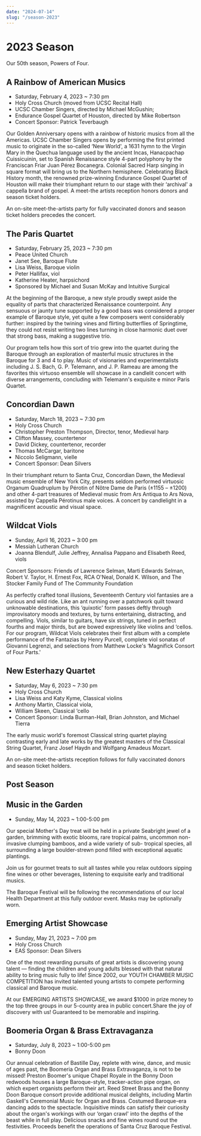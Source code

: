 ```yaml
---
date: "2024-07-14"
slug: "/season-2023"
---
```


# 2023 Season

Our 50th season, Powers of Four.

## A Rainbow of American Musics

* Saturday, February 4, 2023 ~ 7:30 pm
* Holy Cross Church (moved from UCSC Recital Hall)
* UCSC Chamber Singers, directed by Michael McGushin;
* Endurance Gospel Quartet of Houston, directed by Mike Robertson
* Concert Sponsor: Patrick Teverbaugh

Our Golden Anniversary opens with a rainbow of historic musics from all the Americas. UCSC Chamber Singers opens by performing the first printed music to originate in the so-called ‘New World', a 1631 hymn to the Virgin Mary in the Quechua language used by the ancient Incas, Hanacpachap Cuissicuinin, set to Spanish Renaissance style 4-part polyphony by the Franciscan Friar Juan Pérez Bocanegra. Colonial Sacred Harp singing in square format will bring us to the Northern hemisphere. Celebrating Black History month, the renowned prize-winning Endurance Gospel Quartet of Houston will make their triumphant return to our stage with their ‘archival' a cappella brand of gospel. A meet-the artists reception honors donors and season ticket holders.

An on-site meet-the-artists party for fully vaccinated donors and season ticket holders precedes the concert.

## The Paris Quartet

* Saturday, February 25, 2023 ~ 7:30 pm
* Peace United Church
* Janet See, Baroque Flute
* Lisa Weiss, Baroque violin
* Peter Hallifax, viol
* Katherine Heater, harpsichord
* Sponsored by Michael and Susan McKay and Intuitive Surgical

At the beginning of the Baroque, a new style proudly swept aside the equality of parts that characterized Renaissance counterpoint. Any sensuous or jaunty tune supported by a good bass was considered a proper example of Baroque style, yet quite a few composers went considerably further: inspired by the twining vines and flirting butterflies of Springtime, they could not resist writing two lines turning in close harmonic duet over that strong bass, making a suggestive trio.

Our program tells how this sort of trio grew into the quartet during the Baroque through an exploration of masterful music structures in the Baroque for 3 and 4 to play. Music of visionaries and experimentalists including J. S. Bach, G. P. Telemann, and J. P. Rameau are among the favorites this virtuoso ensemble will showcase in a candlelit concert with diverse arrangements, concluding with Telemann's exquisite e minor Paris Quartet.

## Concordian Dawn

* Saturday, March 18, 2023 ~ 7:30 pm
* Holy Cross Church
* Christopher Preston Thompson, Director, tenor, Medieval harp
* Clifton Massey, countertenor
* David Dickey, countertenor, recorder
* Thomas McCargar, baritone
* Niccolo Seligmann, vielle
* Concert Sponsor: Dean Silvers

In their triumphant return to Santa Cruz, Concordian Dawn, the Medieval music ensemble of New York City, presents seldom performed virtuosic Organum Quadruplum by Pérotin of Nôtre Dame de Paris (±1155 – ±1200) and other 4-part treasures of Medieval music from Ars Antiqua to Ars Nova, assisted by Cappella Pérotinus male voices. A concert by candlelight in a magnificent acoustic and visual space.

## Wildcat Viols

* Sunday, April 16, 2023 ~ 3:00 pm
* Messiah Lutheran Church
* Joanna Blendulf, Julie Jeffrey, Annalisa Pappano and Elisabeth Reed, viols

Concert Sponsors: Friends of Lawrence Selman, Marti Edwards Selman, Robert V. Taylor, H. Ernest Fox, RCA O'Neal, Donald K. Wilson, and The Stocker Family Fund of The Community Foundation

As perfectly crafted tonal illusions, Seventeenth Century viol fantasies are a curious and wild ride. Like an ant running over a patchwork quilt toward unknowable destinations, this ‘quixotic' form passes deftly through improvisatory moods and textures, by turns entertaining, distracting, and compelling. Viols, similar to guitars, have six strings, tuned in perfect fourths and major thirds, but are bowed expressively like violins and ‘cellos. For our program, Wildcat Viols celebrates their first album with
a complete performance of the Fantazias by Henry Purcell, complete viol sonatas of Giovanni Legrenzi, and selections from Matthew Locke's ‘Magnifick Consort of Four Parts.'

## New Esterhazy Quartet

* Saturday, May 6, 2023 ~ 7:30 pm
* Holy Cross Church
* Lisa Weiss and Katy Kyme, Classical violins
* Anthony Martin, Classical viola,
* William Skeen, Classical ‘cello
* Concert Sponsor: Linda Burman-Hall, Brian Johnston, and Michael Tierra

The early music world's foremost Classical string quartet playing contrasting early and late works by the greatest masters of the Classical String Quartet, Franz Josef Haydn and Wolfgang Amadeus Mozart.

An on-site meet-the-artists reception follows for fully vaccinated donors and season ticket holders.

## Post Season

## Music in the Garden

* Sunday, May 14, 2023 ~ 1:00-5:00 pm

Our special Mother's Day treat will be held in a private Seabright jewel of a garden, brimming with exotic blooms, rare tropical palms, uncommon non-invasive clumping bamboos, and a wide variety of sub- tropical species, all surrounding a large boulder-strewn pond filled with exceptional aquatic plantings.

Join us for gourmet treats to suit all tastes while you relax outdoors sipping fine wines or other beverages, listening to exquisite early and traditional musics.

The Baroque Festival will be following the recommendations of our local Health Department at this fully outdoor event. Masks may be optionally worn.

## Emerging Artist Showcase

* Sunday, May 21, 2023 ~ 7:00 pm
* Holy Cross Church
* EAS Sponsor: Dean Silvers

One of the most rewarding pursuits of great artists is discovering young talent — finding the children and young adults blessed with that natural ability to bring music fully to life! Since 2002, our YOUTH CHAMBER MUSIC COMPETITION has invited talented young artists to compete performing classical and Baroque music.

At our EMERGING ARTISTS SHOWCASE, we award $1000 in prize money to the top three groups in our 5-county area in public concert.Share the joy of discovery with us! Guaranteed to be memorable and inspiring.

## Boomeria Organ & Brass Extravaganza

* Saturday, July 8, 2023 ~ 1:00-5:00 pm
* Bonny Doon

Our annual celebration of Bastille Day, replete with wine, dance, and music of ages past, the Boomeria Organ and Brass Extravaganza, is not to be missed! Preston Boomer's unique Chapel Royale in the Bonny Doon redwoods houses a large Baroque-style, tracker-action pipe organ, on which expert organists perform their art. Reed Street Brass and the Bonny Doon Baroque consort provide additional musical delights, including Martin Gaskell's Ceremonial Music for Organ and Brass. Costumed Baroque-era dancing adds to the spectacle. Inquisitive minds can satisfy their curiosity about the organ's workings with our ‘organ crawl' into the depths of the beast while in full play. Delicious snacks and fine wines round out the festivities. Proceeds benefit the operations of Santa Cruz Baroque Festival.

